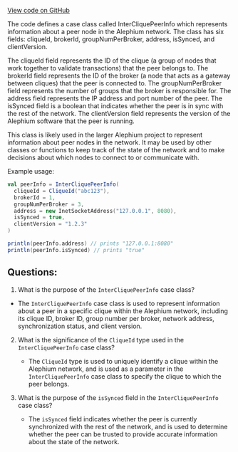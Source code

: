 [View code on GitHub](https://github.com/alephium/alephium/blob/master/api/src/main/scala/org/alephium/api/model/InterCliquePeerInfo.scala)

The code defines a case class called InterCliquePeerInfo which represents information about a peer node in the Alephium network. The class has six fields: cliqueId, brokerId, groupNumPerBroker, address, isSynced, and clientVersion.

The cliqueId field represents the ID of the clique (a group of nodes that work together to validate transactions) that the peer belongs to. The brokerId field represents the ID of the broker (a node that acts as a gateway between cliques) that the peer is connected to. The groupNumPerBroker field represents the number of groups that the broker is responsible for. The address field represents the IP address and port number of the peer. The isSynced field is a boolean that indicates whether the peer is in sync with the rest of the network. The clientVersion field represents the version of the Alephium software that the peer is running.

This class is likely used in the larger Alephium project to represent information about peer nodes in the network. It may be used by other classes or functions to keep track of the state of the network and to make decisions about which nodes to connect to or communicate with.

Example usage:

```scala
val peerInfo = InterCliquePeerInfo(
  cliqueId = CliqueId("abc123"),
  brokerId = 1,
  groupNumPerBroker = 3,
  address = new InetSocketAddress("127.0.0.1", 8080),
  isSynced = true,
  clientVersion = "1.2.3"
)

println(peerInfo.address) // prints "127.0.0.1:8080"
println(peerInfo.isSynced) // prints "true"
```
## Questions: 
 1. What is the purpose of the `InterCliquePeerInfo` case class?
   - The `InterCliquePeerInfo` case class is used to represent information about a peer in a specific clique within the Alephium network, including its clique ID, broker ID, group number per broker, network address, synchronization status, and client version.

2. What is the significance of the `CliqueId` type used in the `InterCliquePeerInfo` case class?
   - The `CliqueId` type is used to uniquely identify a clique within the Alephium network, and is used as a parameter in the `InterCliquePeerInfo` case class to specify the clique to which the peer belongs.

3. What is the purpose of the `isSynced` field in the `InterCliquePeerInfo` case class?
   - The `isSynced` field indicates whether the peer is currently synchronized with the rest of the network, and is used to determine whether the peer can be trusted to provide accurate information about the state of the network.